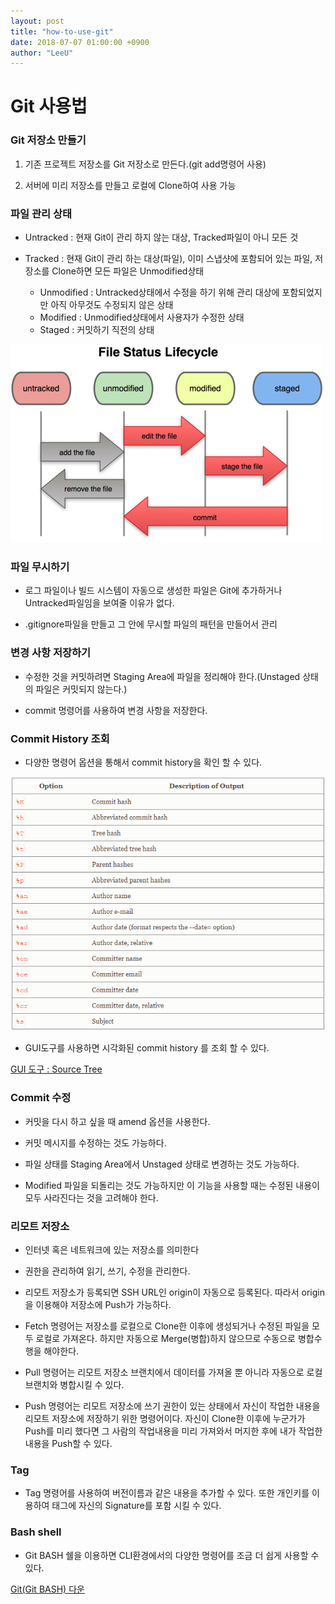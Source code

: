 ```yaml
---
layout: post
title: "how-to-use-git"
date: 2018-07-07 01:00:00 +0900
author: "LeeU"
---
```


Git 사용법
==========

### Git 저장소 만들기

1.	기존 프로젝트 저장소를 Git 저장소로 만든다.(git add명령어 사용)

2.	서버에 미리 저장소를 만들고 로컬에 Clone하여 사용 가능

### 파일 관리 상태

-	Untracked : 현재 Git이 관리 하지 않는 대상, Tracked파일이 아니 모든 것

-	Tracked : 현재 Git이 관리 하는 대상(파일), 이미 스냅샷에 포함되어 있는 파일, 저장소를 Clone하면 모든 파일은 Unmodified상태

	-	Unmodified : Untracked상태에서 수정을 하기 위해 관리 대상에 포함되었지만 아직 아무것도 수정되지 않은 상태
	-	Modified : Unmodified상태에서 사용자가 수정한 상태
	-	Staged : 커밋하기 직전의 상태

![Git의 파일 상태](img/filestatus.png)

### 파일 무시하기

-	로그 파일이나 빌드 시스템이 자동으로 생성한 파일은 Git에 추가하거나 Untracked파일임을 보여줄 이유가 없다.

-	.gitignore파일을 만들고 그 안에 무시할 파일의 패턴을 만들어서 관리

### 변경 사항 저장하기

-	수정한 것을 커밋하려면 Staging Area에 파일을 정리해야 한다.(Unstaged 상태의 파일은 커밋되지 않는다.)

-	commit 명령어를 사용하여 변경 사항을 저장한다.

### Commit History 조회

-	다양한 명령어 옵션을 통해서 commit history을 확인 할 수 있다.

![커밋히스토리](img/commithistory.PNG)

-	GUI도구를 사용하면 시각화된 commit history 를 조회 할 수 있다.

[GUI 도구 : Source Tree](https://www.sourcetreeapp.com/)

### Commit 수정

-	커밋을 다시 하고 싶을 때 amend 옵션을 사용한다.

-	커밋 메시지를 수정하는 것도 가능하다.

-	파일 상태를 Staging Area에서 Unstaged 상태로 변경하는 것도 가능하다.

-	Modified 파일을 되돌리는 것도 가능하지만 이 기능을 사용할 때는 수정된 내용이 모두 사라진다는 것을 고려해야 한다.

### 리모트 저장소

-	인터넷 혹은 네트워크에 있는 저장소를 의미한다

-	권한을 관리하여 읽기, 쓰기, 수정을 관리한다.

-	리모트 저장소가 등록되면 SSH URL인 origin이 자동으로 등록된다. 따라서 origin을 이용해야 저장소에 Push가 가능하다.

-	Fetch 명령어는 저장소를 로컬으로 Clone한 이후에 생성되거나 수정된 파일을 모두 로컬로 가져온다. 하지만 자동으로 Merge(병합)하지 않으므로 수동으로 병합수행을 해야한다.

-	Pull 명령어는 리모트 저장소 브랜치에서 데이터를 가져올 뿐 아니라 자동으로 로컬브랜치와 병합시킬 수 있다.

-	Push 명령어는 리모트 저장소에 쓰기 권한이 있는 상태에서 자신이 작업한 내용을 리모트 저장소에 저장하기 위한 명령어이다.
	자신이 Clone한 이후에 누군가가 Push를 미리 했다면 그 사람의 작업내용을 미리 가져와서 머지한 후에 내가 작업한 내용을 Push할 수 있다.

### Tag

-	Tag 명령어를 사용하여 버전이름과 같은 내용을 추가할 수 있다. 또한 개인키를 이용하여 태그에 자신의 Signature를 포함 시킬 수 있다.

### Bash shell

-	Git BASH 쉘을 이용하면 CLI환경에서의 다양한 명령어를 조금 더 쉽게 사용할 수 있다.

[Git(Git BASH) 다운](https://gitforwindows.org/)
